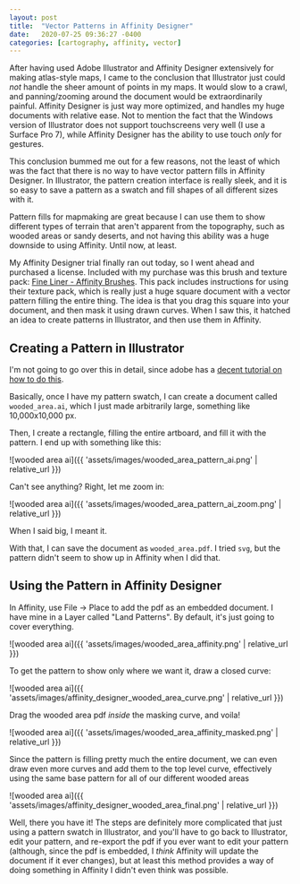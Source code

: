 ```yaml
---
layout: post
title:  "Vector Patterns in Affinity Designer"
date:   2020-07-25 09:36:27 -0400
categories: [cartography, affinity, vector]
---
```

After having used Adobe Illustrator and Affinity Designer extensively for making atlas-style maps, I came to the conclusion that Illustrator just could *not* handle the sheer amount of points in my maps. It would slow to a crawl, and panning/zooming around the document would be extraordinarily painful. Affinity Designer is just way more optimized, and handles my huge documents with relative ease. Not to mention the fact that the Windows version of Illustrator does not support touchscreens very well (I use a Surface Pro 7), while Affinity Designer has the ability to use touch *only* for gestures.

This conclusion bummed me out for a few reasons, not the least of which was the fact that there is no way to have vector pattern fills in Affinity Designer. In Illustrator, the pattern creation interface is really sleek, and it is so easy to save a pattern as a swatch and fill shapes of all different sizes with it.

Pattern fills for mapmaking are great because I can use them to show different types of terrain that aren't apparent from the topography, such as wooded areas or sandy deserts, and not having this ability was a huge downside to using Affinity. Until now, at least.

My Affinity Designer trial finally ran out today, so I went ahead and purchased a license. Included with my purchase was this brush and texture pack: [Fine Liner - Affinity Brushes](https://artifexforge.com/product/fine-liner-ad/). This pack includes instructions for using their texture pack, which is really just a huge square document with a vector pattern filling the entire thing. The idea is that you drag this square into your document, and then mask it using drawn curves. When I saw this, it hatched an idea to create patterns in Illustrator, and then use them in Affinity.

## Creating a Pattern in Illustrator

I'm not going to go over this in detail, since adobe has a [decent tutorial on how to do this](https://helpx.adobe.com/illustrator/how-to/create-apply-patterns.html).

Basically, once I have my pattern swatch, I can create a document called `wooded_area.ai`, which I just made arbitrarily large, something like 10,000x10,000 px.

Then, I create a rectangle, filling the entire artboard, and fill it with the pattern. I end up with something like this: 

![wooded area ai]({{ 'assets/images/wooded_area_pattern_ai.png' | relative_url }})

Can't see anything? Right, let me zoom in:

![wooded area ai]({{ 'assets/images/wooded_area_pattern_ai_zoom.png' | relative_url }})

When I said big, I meant it.

With that, I can save the document as `wooded_area.pdf`. I tried `svg`, but the pattern didn't seem to show up in Affinity when I did that.

## Using the Pattern in Affinity Designer

In Affinity, use File -> Place to add the pdf as an embedded document. I have mine in a Layer called "Land Patterns". By default, it's just going to cover everything.

![wooded area ai]({{ 'assets/images/wooded_area_affinity.png' | relative_url }})

To get the pattern to show only where we want it, draw a closed curve:

![wooded area ai]({{ 'assets/images/affinity_designer_wooded_area_curve.png' | relative_url }})

Drag the wooded area pdf *inside* the masking curve, and voila!

![wooded area ai]({{ 'assets/images/wooded_area_affinity_masked.png' | relative_url }})

Since the pattern is filling pretty much the entire document, we can even draw even more curves and add them to the top level curve, effectively using the same base pattern for all of our different wooded areas

![wooded area ai]({{ 'assets/images/affinity_designer_wooded_area_final.png' | relative_url }})

Well, there you have it! The steps are definitely more complicated that just using a pattern swatch in Illustrator, and you'll have to go back to Illustrator, edit your pattern, and re-export the pdf if you ever want to edit your pattern (although, since the pdf is embedded, I *think* Affinity will update the document if it ever changes), but at least this method provides a way of doing something in Affinity I didn't even think was possible.







